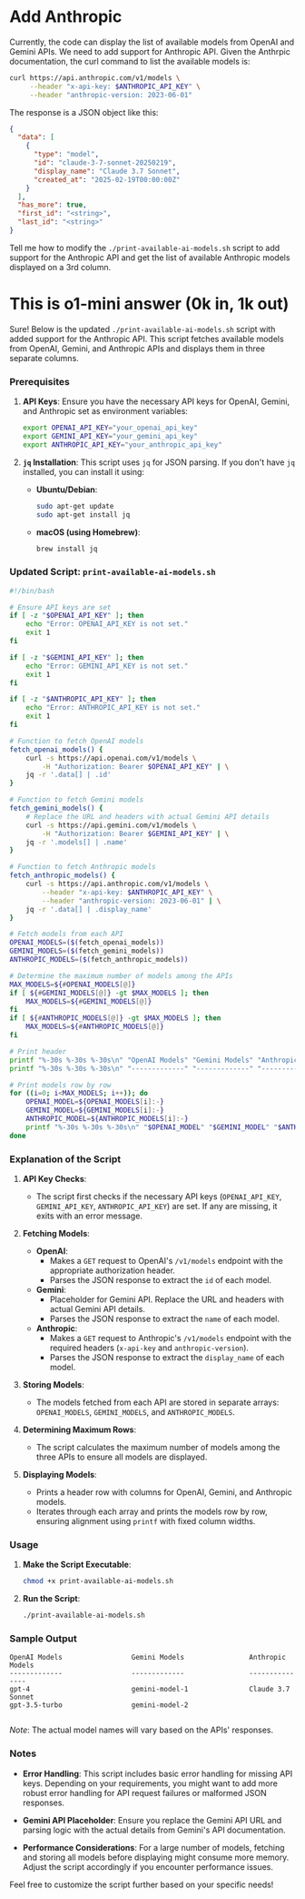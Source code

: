 # Add Anthropic

Currently, the code can display the list of available models from OpenAI and Gemini APIs. We need to add support for Anthropic API.
Given the Anthrpic documentation, the curl command to list the available models is:

```bash
curl https://api.anthropic.com/v1/models \
     --header "x-api-key: $ANTHROPIC_API_KEY" \
     --header "anthropic-version: 2023-06-01"
```

The response is a JSON object like this:

```json
{
  "data": [
    {
      "type": "model",
      "id": "claude-3-7-sonnet-20250219",
      "display_name": "Claude 3.7 Sonnet",
      "created_at": "2025-02-19T00:00:00Z"
    }
  ],
  "has_more": true,
  "first_id": "<string>",
  "last_id": "<string>"
}
```

Tell me how to modify the `./print-available-ai-models.sh` script to add support for the Anthropic API and get the list of available Anthropic models displayed on a 3rd column.



# This is o1-mini answer (0k in, 1k out)

Sure! Below is the updated `./print-available-ai-models.sh` script with added support for the Anthropic API. This script fetches available models from OpenAI, Gemini, and Anthropic APIs and displays them in three separate columns.

### Prerequisites

1. **API Keys**: Ensure you have the necessary API keys for OpenAI, Gemini, and Anthropic set as environment variables:
    ```bash
    export OPENAI_API_KEY="your_openai_api_key"
    export GEMINI_API_KEY="your_gemini_api_key"
    export ANTHROPIC_API_KEY="your_anthropic_api_key"
    ```

2. **`jq` Installation**: This script uses `jq` for JSON parsing. If you don't have `jq` installed, you can install it using:
    - **Ubuntu/Debian**:
        ```bash
        sudo apt-get update
        sudo apt-get install jq
        ```
    - **macOS (using Homebrew)**:
        ```bash
        brew install jq
        ```

### Updated Script: `print-available-ai-models.sh`

```bash
#!/bin/bash

# Ensure API keys are set
if [ -z "$OPENAI_API_KEY" ]; then
    echo "Error: OPENAI_API_KEY is not set."
    exit 1
fi

if [ -z "$GEMINI_API_KEY" ]; then
    echo "Error: GEMINI_API_KEY is not set."
    exit 1
fi

if [ -z "$ANTHROPIC_API_KEY" ]; then
    echo "Error: ANTHROPIC_API_KEY is not set."
    exit 1
fi

# Function to fetch OpenAI models
fetch_openai_models() {
    curl -s https://api.openai.com/v1/models \
        -H "Authorization: Bearer $OPENAI_API_KEY" | \
    jq -r '.data[] | .id'
}

# Function to fetch Gemini models
fetch_gemini_models() {
    # Replace the URL and headers with actual Gemini API details
    curl -s https://api.gemini.com/v1/models \
        -H "Authorization: Bearer $GEMINI_API_KEY" | \
    jq -r '.models[] | .name'
}

# Function to fetch Anthropic models
fetch_anthropic_models() {
    curl -s https://api.anthropic.com/v1/models \
        --header "x-api-key: $ANTHROPIC_API_KEY" \
        --header "anthropic-version: 2023-06-01" | \
    jq -r '.data[] | .display_name'
}

# Fetch models from each API
OPENAI_MODELS=($(fetch_openai_models))
GEMINI_MODELS=($(fetch_gemini_models))
ANTHROPIC_MODELS=($(fetch_anthropic_models))

# Determine the maximum number of models among the APIs
MAX_MODELS=${#OPENAI_MODELS[@]}
if [ ${#GEMINI_MODELS[@]} -gt $MAX_MODELS ]; then
    MAX_MODELS=${#GEMINI_MODELS[@]}
fi
if [ ${#ANTHROPIC_MODELS[@]} -gt $MAX_MODELS ]; then
    MAX_MODELS=${#ANTHROPIC_MODELS[@]}
fi

# Print header
printf "%-30s %-30s %-30s\n" "OpenAI Models" "Gemini Models" "Anthropic Models"
printf "%-30s %-30s %-30s\n" "-------------" "-------------" "---------------"

# Print models row by row
for ((i=0; i<MAX_MODELS; i++)); do
    OPENAI_MODEL=${OPENAI_MODELS[i]:-}
    GEMINI_MODEL=${GEMINI_MODELS[i]:-}
    ANTHROPIC_MODEL=${ANTHROPIC_MODELS[i]:-}
    printf "%-30s %-30s %-30s\n" "$OPENAI_MODEL" "$GEMINI_MODEL" "$ANTHROPIC_MODEL"
done
```

### Explanation of the Script

1. **API Key Checks**:
    - The script first checks if the necessary API keys (`OPENAI_API_KEY`, `GEMINI_API_KEY`, `ANTHROPIC_API_KEY`) are set. If any are missing, it exits with an error message.

2. **Fetching Models**:
    - **OpenAI**:
        - Makes a `GET` request to OpenAI's `/v1/models` endpoint with the appropriate authorization header.
        - Parses the JSON response to extract the `id` of each model.
    - **Gemini**:
        - Placeholder for Gemini API. Replace the URL and headers with actual Gemini API details.
        - Parses the JSON response to extract the `name` of each model.
    - **Anthropic**:
        - Makes a `GET` request to Anthropic's `/v1/models` endpoint with the required headers (`x-api-key` and `anthropic-version`).
        - Parses the JSON response to extract the `display_name` of each model.

3. **Storing Models**:
    - The models fetched from each API are stored in separate arrays: `OPENAI_MODELS`, `GEMINI_MODELS`, and `ANTHROPIC_MODELS`.

4. **Determining Maximum Rows**:
    - The script calculates the maximum number of models among the three APIs to ensure all models are displayed.

5. **Displaying Models**:
    - Prints a header row with columns for OpenAI, Gemini, and Anthropic models.
    - Iterates through each array and prints the models row by row, ensuring alignment using `printf` with fixed column widths.

### Usage

1. **Make the Script Executable**:
    ```bash
    chmod +x print-available-ai-models.sh
    ```

2. **Run the Script**:
    ```bash
    ./print-available-ai-models.sh
    ```

### Sample Output

```
OpenAI Models                 Gemini Models                Anthropic Models             
-------------                 -------------                ---------------             
gpt-4                         gemini-model-1               Claude 3.7 Sonnet            
gpt-3.5-turbo                 gemini-model-2               
                              
```

*Note*: The actual model names will vary based on the APIs' responses.

### Notes

- **Error Handling**: This script includes basic error handling for missing API keys. Depending on your requirements, you might want to add more robust error handling for API request failures or malformed JSON responses.
  
- **Gemini API Placeholder**: Ensure you replace the Gemini API URL and parsing logic with the actual details from Gemini's API documentation.

- **Performance Considerations**: For a large number of models, fetching and storing all models before displaying might consume more memory. Adjust the script accordingly if you encounter performance issues.

Feel free to customize the script further based on your specific needs!

